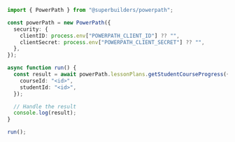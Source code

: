 <!-- Start SDK Example Usage [usage] -->
```typescript
import { PowerPath } from "@superbuilders/powerpath";

const powerPath = new PowerPath({
  security: {
    clientID: process.env["POWERPATH_CLIENT_ID"] ?? "",
    clientSecret: process.env["POWERPATH_CLIENT_SECRET"] ?? "",
  },
});

async function run() {
  const result = await powerPath.lessonPlans.getStudentCourseProgress({
    courseId: "<id>",
    studentId: "<id>",
  });

  // Handle the result
  console.log(result);
}

run();

```
<!-- End SDK Example Usage [usage] -->